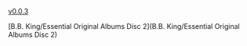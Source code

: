 [v0.0.3](https://github.com/littleflute/m40/edit/master/README.md)

[B.B. King/Essential Original Albums Disc 2](B.B. King/Essential Original Albums Disc 2)
